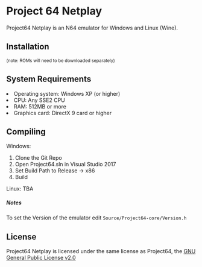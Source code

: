 # Project 64 Netplay

Project64 Netplay is an N64 emulator for Windows and Linux (Wine).

## Installation
<sub>(note: ROMs will need to be downloaded separately)</sub>

## System Requirements
<li>Operating system: Windows XP (or higher)</li>
<li>CPU: Any SSE2 CPU</li>
<li>RAM: 512MB or more</li>
<li>Graphics card: DirectX 9 card or higher</li>

## Compiling

Windows: 
1) Clone the Git Repo
2) Open Project64.sln in Visual Studio 2017
3) Set Build Path to Release -> x86
4) Build

Linux:
TBA

##### Notes
To set the Version of the emulator edit `Source/Project64-core/Version.h`

## License
Project64 Netplay is licensed under the same license as Project64, the [GNU General Public License v2.0](https://www.gnu.org/licenses/old-licenses/gpl-2.0.en.html)
